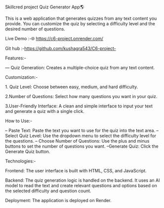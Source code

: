 Skillcred project
Quiz Generator App🌎

​This is a web application that generates quizzes from any text content you provide. You can customize the quiz by selecting a difficulty level and the desired number of questions.

Live Demo :-🌐
<https://c6-project.onrender.com/>

Git hub :-<https://github.com/kushagra543/C6-project->

​Features:-

— ​Quiz Generation: Creates a multiple-choice quiz from any text content.

​Customization:-

1.​ Quiz Level: Choose between easy, medium, and hard difficulty.

2.​Number of Questions: Select how many questions you want in your quiz.

3.​User-Friendly Interface: A clean and simple interface to input your text and generate a quiz with a single click.

​How to Use:-

– ​Paste Text: Paste the text you want to use for the quiz into the text area.
– ​Select Quiz Level: Use the dropdown menu to select the difficulty level for the questions.
– ​Choose Number of Questions: Use the plus and minus buttons to set the number of questions you want.
– ​Generate Quiz: Click the Generate Quiz button.

​Technologies:-

​Frontend: The user interface is built with HTML, CSS, and JavaScript.

​Backend: The quiz generation logic is handled on the backend. It uses an AI model to read the text and create relevant questions and options based on the selected difficulty and question count.

​Deployment: The application is deployed on Render.
